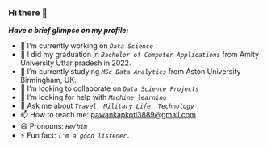 ### Hi there 👋



***Have a brief glimpse on my profile:***

- 🔭 I’m currently working on *`Data Science`*
- 🌱 I did my graduation in *`Bachelor of Computer Applications`* from Amity University Uttar pradesh in 2022.
- 🌱 I’m currently studying *`MSc Data Analytics`* from Aston University Birmingham, UK.
- 👯 I’m looking to collaborate on *`Data Science Projects`*
- 🤔 I’m looking for help with *`Machine learning`*
- 💬 Ask me about *`Travel, Military Life, Technology`*
- 📫 How to reach me: pawankapkoti3889@gmail.com
- 😄 Pronouns: *`He/him`*
- ⚡ Fun fact: *`I'm a good listener.`*   
